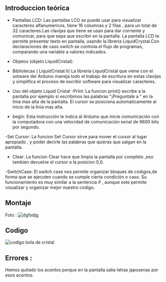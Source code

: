 ## Introduccion teórica

- Pantallas LCD:
 Las pantallas LCD se puede usar para visualizar caracteres alfanumericos, tiene 16 columnas y 2 filas , para un total de 32 caracteres.Las clavijas que tiene 
 se usan para dar corriente y comunicar, para que sepa que escribir en la pantalla.
 La pantalla LCD te permite presentar texto en pantalla, usando la libreria LiquidCrystal.Con declaraciones de caso switch se controla el flujo de programas, comparando
 una variable a valores indicados.
 
- Objetos (objeto LiquidCristal):



- Bibliotecas ( LiquidCristal.h)
 La libreria LiquidCristal que viene con el sotware del Arduino maneja todo el trabajo de escritura en estas clavijas y simplifica el proceso de escribir software 
 para visualizar caracteres.

- Uso del objeto Liquid Cristal 
-Print: 
La funcion print() escribe a la pantalla por ejemplo si escribimos las palabras "¡Preguntale a " en la linia mas alta de la pantalla.
El cursor se posiciona automaticamente al inicio de la linia mas alta.


- begin:
 Esta instrucción le indica al Arduino que inicie comunicación con la computadora con una velocidad de comunicación serial de 9600 bits por segundo.

-Set Cursor:
La funcion Set Cursor sirve para mover el cursor al lugar apropiado , y poder decirle las palabras que quieras que salgan en la pantalla.

- Clear: 
La funcion Clear hace que limpia la pantalla por completo ,eso tambien devuelve el cursor a la posicion 0,0.

-SwitchCase:
El switch case nos permite organizar bloques de códigos,de forma que se ejecuten cuando se cumple cierta condición o caso.
Su funcionamiento es muy similar a la sentencia if , aunque este permite visualizar y organizar mejor nuestro código.


## Montaje 
Foto : 
![dgfsdjg](https://github.com/aRnAu1012/arduino./blob/main/IMG-20220112-WA0009.jpeg?raw=true)

## Codigo

![codigo bola de cristal](https://github.com/aRnAu1012/arduino./blob/main/bola_de_cristal.ino)

## Errores :
Hemos quitado los acentos porque en la pantalla salia letras japosenas por esos acentos.
